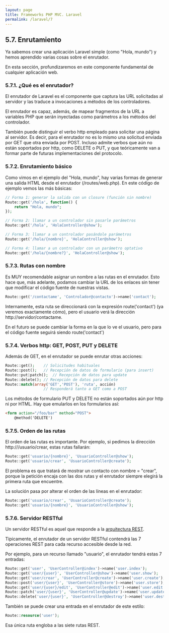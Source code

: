 ```yaml
---
layout: page
title: Frameworks PHP MVC. Laravel
permalink: /laravel/7
---
```


## 5.7. Enrutamiento

Ya sabemos crear una aplicación Laravel simple (como "Hola, mundo") y hemos aprendido varias cosas sobre el enrutador.

En esta sección, profundizaremos en este componente fundamental de cualquier aplicación web.

### 5.7.1. ¿Qué es el enrutador?

El enrutador de Laravel es el componente que captura las URL solicitadas al servidor y las traduce a invocaciones a métodos de los controladores. 

El enrutador es capaz, además, de mapear fragmentos de la URL a variables PHP que serán inyectadas como parámetros a los métodos del controlador.

También puede distinguir el verbo http empleado para solicitar una página al servidor. Es decir, para el enrutador no es lo mismo una solicitud enviada por GET que otra enviada por POST. Incluso admite verbos que aún no están soportados por http, como DELETE o PUT, y que teóricamente van a formar parte de futuras implementaciones del protocolo.

### 5.7.2. Enrutamiento básico

Como vimos en el ejemplo del "Hola, mundo", hay varias formas de generar una salida HTML desde el enrutador (/routes/web.php). En este código de ejemplo vemos las más básicas:

```php
// Forma 1: generar la salida con un closure (función sin nombre)
Route::get('/hola', function() {
    return "Hola, mundo";
});

// Forma 2: llamar a un controlador sin pasarle parámetros
Route::get('/hola', 'HolaController@show');

// Forma 3: llamar a un controlador pasándole parámetros
Route::get('/hola/{nombre}', 'HolaController@show');

// Forma 4: llamar a un controlador con un parámetro optativo
Route::get('/hola/{nombre?}', 'HolaController@show');
```

### 5.7.3. Rutas con nombre

Es MUY recomendable asignar un nombre a las rutas en el enrutador. Esto hace que, más adelante, podamos cambiar la URL de los enlaces sin tener que modificar el código fuente de nuestras vistas.

```php
Route::get('/contactame', 'Controlador@contacto')->name('contact');
```

Internamente, esta ruta se direccionará con la expresión route('contact') (ya veremos exactamente cómo), pero el usuario verá la dirección http://servidor/contactame.

En el futuro se puede cambiar la forma en la que lo ve el usuario, pero para el código fuente seguirá siendo route('contact') 

### 5.7.4. Verbos http: GET, POST, PUT y DELETE

Además de GET, en el enrutador se puede enrutar otras acciones:

```php
Route::get();    // Solicitudes habituales
Route::post();   // Recepción de datos de formulario (para insert)
Route::put|patch();  // Recepción de datos para update
Route::delete(); // Recepción de datos para delete
Route::match(array('GET','POST'), 'ruta', acción)
                 // Responderá tanto a GET como a POST
```

Los métodos de formulario PUT y DELETE no están soportados aún por http ni por HTML. Hay que emularlos en los formularios así:

```html
<form action="/foo/bar" method="POST">
    @method('DELETE')
```


### 5.7.5. Orden de las rutas

El orden de las rutas es importante. Por ejemplo, si pedimos la dirección http://<mi-servidor>/usuario/crear, estas rutas fallarán:

```php
Route::get('usuario/{nombre}', 'UsuarioController@show');
Route::get('usuario/crear', 'UsuarioController@create');
```

El problema es que tratará de mostrar un contacto con nombre = "crear", porque la petición encaja con las dos rutas y el enrutador siempre elegirá la primera ruta que encuentre.

La solución pasa por alterar el orden de las líneas en el enrutador:

```php
Route::get('usuario/crear', 'UsuarioController@create');
Route::get('usuario/{nombre}', 'UsuarioController@show');
```

### 5.7.6. Servidor RESTful

Un servidor RESTful es aquel que responde a la [arquitectura REST](https://juanda.gitbooks.io/webapps/content/api/arquitectura-api-rest.html).

Típicamente, el enrutador de un servidor RESTful contendrá las 7 operaciones REST para cada recurso accesible desde la red.

Por ejemplo, para un recurso llamado "usuario", el enrutador tendrá estas 7 entradas:

```php
Route::get('user', 'UserController@index')->name('user.index');
Route::get('user/{user}', 'UserController@show')->name('user.show');
Route::get('user/crear', 'UserController@create')->name('user.create');
Route::post('user/{user}', 'UserController@store')->name('user.store');
Route::get('user/{user}/edit', 'UserController@edit')->name('user.edit');
Route::patch('user/{user}', 'UserController@update')->name('user.update');
Route::delete('user/{user}', 'UserController@destroy')->name('user.destroy');
```

También se puede crear una entrada en el enrutador de este estilo:

```php
Route::resource('user');
```

Esa única ruta engloba a las siete rutas REST.

